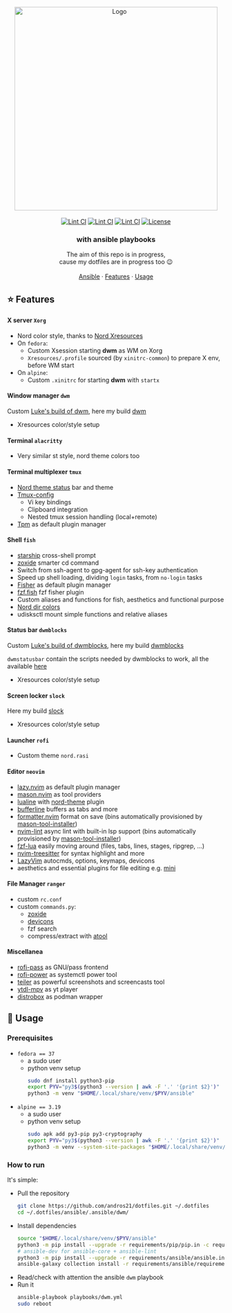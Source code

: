 <!-- PROJECT LOGO -->
<br>
<div align="center">
  <a href="https://github.com/andros21/dotfiles">
    <picture>
      <source media="(prefers-color-scheme: dark)" srcset="https://user-images.githubusercontent.com/58751603/169137703-717ae1ef-3b2e-482b-a70b-377e38f9ee35.png">
      <img src="https://user-images.githubusercontent.com/58751603/126770241-9aa8d18c-bd06-433c-b542-1ab9f66a3495.png" alt="Logo" width="470">
    </picture>
  </a>
  <br>
  <br>
  <a href="https://github.com/andros21/dotfiles/blob/master/.github/workflows/lint.yml">
    <img src="https://img.shields.io/github/actions/workflow/status/andros21/dotfiles/lint.yml?branch=master&label=Lint%20CI&logo=github&style=flat-square" alt="Lint CI"></a>
  <a href="https://dwm.suckless.org/">
   <img src="https://img.shields.io/badge/dwm-powered-important?logo=fedora&style=flat-square" alt="Lint CI"></a>
  <a href="https://dwm.suckless.org/">
   <img src="https://img.shields.io/badge/dwm-powered-important?logo=alpinelinux&style=flat-square" alt="Lint CI"></a>
  <a href="https://github.com/andros21/dotfiles/blob/master/LICENSE">
    <img src="https://img.shields.io/github/license/andros21/dotfiles?color=blue&label=License&style=flat-square" alt="License"></a>

  <h3 align="center">with ansible playbooks</h3>
  <div align="center">
    The aim of this repo is in progress,<br>cause my dotfiles are in progress too &#128521
    <br>
    <br>
    <a href="ansible/.ansible/dwm/">Ansible</a>
    ·
    <a href="#star-features">Features</a>
    ·
    <a href="#rocket-usage">Usage</a>
  </div>
</div>

## :star: Features

#### X server `Xorg`

- Nord color style, thanks to [Nord Xresources](https://github.com/arcticicestudio/nord-xresources)
- On `fedora`:
  - Custom Xsession starting **dwm** as WM on Xorg
  - `Xresources/.profile` sourced (by `xinitrc-common`) to prepare X env, before WM start
- On `alpine`:
  - Custom `.xinitrc` for starting **dwm** with `startx`

#### Window manager `dwm`

Custom [Luke's build of dwm](https://github.com/LukeSmithxyz/dwm), here my build [dwm](https://github.com/andros21/dwm)

- Xresources color/style setup

#### Terminal `alacritty`

- Very similar st style, nord theme colors too

#### Terminal multiplexer `tmux`

- [Nord theme status](https://github.com/arcticicestudio/nord-tmux) bar and theme
- [Tmux-config](https://github.com/samoshkin/tmux-config)
  - Vi key bindings
  - Clipboard integration
  - Nested tmux session handling (local+remote)
- [Tpm](https://github.com/tmux-plugins/tpm) as default plugin manager

#### Shell `fish`

- [starship](https://starship.rs/) cross-shell prompt
- [zoxide](https://github.com/ajeetdsouza/zoxide) smarter cd command
- Switch from ssh-agent to gpg-agent for ssh-key authentication
- Speed up shell loading, dividing `login` tasks, from `no-login` tasks
- [Fisher](https://github.com/jorgebucaran/fisher) as default plugin manager
- [fzf.fish](https://github.com/PatrickF1/fzf.fish) fzf fisher plugin
- Custom aliases and functions for fish, aesthetics and functional purpose
- [Nord dir colors](https://github.com/arcticicestudio/nord-dircolors)
- udisksctl mount simple functions and relative aliases

#### Status bar `dwmblocks`

Custom [Luke's build of dwmblocks](https://github.com/LukeSmithxyz/dwmblocks), here my build [dwmblocks](https://github.com/andros21/dwmblocks)

`dwmstatusbar` contain the scripts needed by dwmblocks to work, all the available [here](https://github.com/LukeSmithxyz/voidrice/tree/master/.local/bin/statusbar)

- Xresources color/style setup

#### Screen locker `slock`

Here my build [slock](https://github.com/andros21/slock)

- Xresources color/style setup

#### Launcher `rofi`

- Custom theme `nord.rasi`

#### Editor `neovim`

- [lazy.nvim](https://github.com/folke/lazy.nvim) as default plugin manager
- [mason.nvim](https://github.com/williamboman/mason.nvim) as tool providers
- [lualine](https://github.com/nvim-lualine/lualine.nvim) with [nord-theme](https://github.com/arcticicestudio/nord-vim) plugin
- [bufferline](https://github.com/akinsho/bufferline.nvim) buffers as tabs and more
- [formatter.nvim](https://github.com/mhartington/formatter.nvim) format on save (bins automatically provisioned by [mason-tool-installer](https://github.com/WhoIsSethDaniel/mason-tool-installer.nvim))
- [nvim-lint](https://github.com/mfussenegger/nvim-lint) async lint with built-in lsp support (bins automatically provisioned by [mason-tool-installer](https://github.com/WhoIsSethDaniel/mason-tool-installer.nvim))
- [fzf-lua](https://github.com/ibhagwan/fzf-lua) easily moving around (files, tabs, lines, stages, ripgrep, ...)
- [nvim-treesitter](https://github.com/nvim-treesitter/nvim-treesitter) for syntax highlight and more
- [LazyVim](https://github.com/LazyVim/LazyVim) autocmds, options, keymaps, devicons
- aesthetics and essential plugins for file editing e.g. [mini](https://github.com/echasnovski/mini.nvim)

#### File Manager `ranger`

- custom `rc.conf`
- custom `commands.py`:
  - [zoxide](https://github.com/jchook/ranger-zoxide)
  - [devicons](https://github.com/alexanderjeurissen/ranger_devicons)
  - fzf search
  - compress/extract with [atool](https://www.nongnu.org/atool/)

#### Miscellanea

- [rofi-pass](https://github.com/carnager/rofi-pass) as GNU/pass frontend
- [rofi-power](https://github.com/okraits/rofi-tools) as systemctl power tool
- [teiler](https://github.com/carnager/teiler) as powerful screenshots and screencasts tool
- [ytdl-mpv](https://github.com/andros21/ytdl-mpv) as yt player
- [distrobox](https://github.com/89luca89/distrobox) as podman wrapper

## :rocket: Usage

### Prerequisites

- `fedora == 37`
  - a sudo user
  - python venv setup
    ```bash
    sudo dnf install python3-pip
    export PYV="py3$(python3 --version | awk -F '.' '{print $2}')"
    python3 -m venv "$HOME/.local/share/venv/$PYV/ansible"
    ```
- `alpine == 3.19`
  - a sudo user
  - python venv setup
    ```bash
    sudo apk add py3-pip py3-cryptography
    export PYV="py3$(python3 --version | awk -F '.' '{print $2}')"
    python3 -m venv --system-site-packages "$HOME/.local/share/venv/$PYV/ansible"
    ```

### How to run

It's simple:

- Pull the repository
  ```bash
  git clone https://github.com/andros21/dotfiles.git ~/.dotfiles
  cd ~/.dotfiles/ansible/.ansible/dwm/
  ```
- Install dependencies
  ```bash
  source "$HOME/.local/share/venv/$PYV/ansible"
  python3 -m pip install --upgrade -r requirements/pip/pip.in -c requirements/pip/pip.txt
  # ansible-dev for ansible-core + ansible-lint
  python3 -m pip install --upgrade -r requirements/ansible/ansible.in -c requirements/ansible/ansible.txt
  ansible-galaxy collection install -r requirements/ansible/requirements.yml
  ```
- Read/check with attention the ansible `dwm` playbook
- Run it
  ```bash
  ansible-playbook playbooks/dwm.yml
  sudo reboot
  ```

